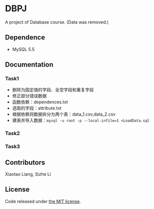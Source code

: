 # DBPJ
A project of Database course.
(Data was removed.)

## Dependence

* MySQL 5.5

## Documentation

### Task1
* 删除为固定值的字段、全空字段和重复字段
* 修正部分错误数据
* 函数依赖：dependences.txt
* 选取的字段：attribute.txt
* 根据依赖将数据拆分为两个表：data_1.csv,data_2.csv
* 建表并导入数据：`mysql -u root -p --local-infile=1 <LoadData.sql`

### Task2

### Task3

## Contributors
Xiaotao Liang, Sizhe Li

## License
Code released under [the MIT license](https://github.com/SiuTo/DBPJ/blob/master/LICENSE).

